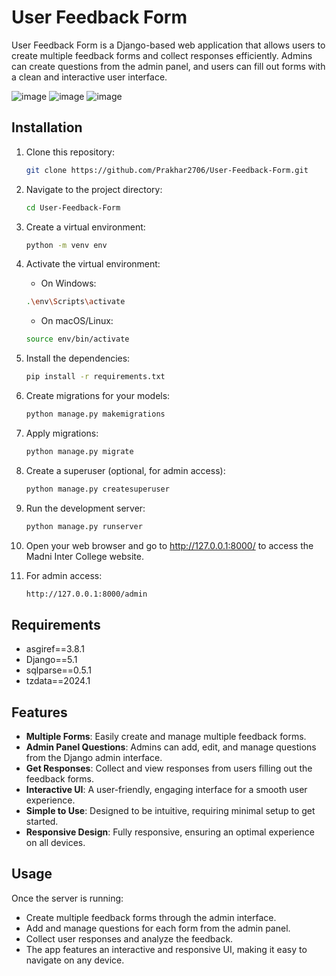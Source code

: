 # User Feedback Form

User Feedback Form is a Django-based web application that allows users to create multiple feedback forms and collect responses efficiently. Admins can create questions from the admin panel, and users can fill out forms with a clean and interactive user interface.

![image](https://github.com/user-attachments/assets/a4401b3b-dbfa-4f90-8977-2341c44680e8)
![image](https://github.com/user-attachments/assets/153d9088-1962-4853-a346-dd4641cb7494)
![image](https://github.com/user-attachments/assets/6554e008-377f-47a8-a632-f044699dc949)

## Installation

1. Clone this repository:
   ```bash
   git clone https://github.com/Prakhar2706/User-Feedback-Form.git
   ```
2. Navigate to the project directory:

   ```bash
   cd User-Feedback-Form
   ```
3. Create a virtual environment:
   ```bash
   python -m venv env
   ```
4. Activate the virtual environment:
   - On Windows:
     
   ```bash
   .\env\Scripts\activate
   ```
   - On macOS/Linux:
     
   ```bash
   source env/bin/activate
   ```
5. Install the dependencies:
   
   ```bash
   pip install -r requirements.txt
   ```
6. Create migrations for your models:

   ```bash
   python manage.py makemigrations
   ```

7. Apply migrations:

   ```bash
   python manage.py migrate
   ```

8. Create a superuser (optional, for admin access):

   ```bash
   python manage.py createsuperuser
   ```

9. Run the development server:

   ```bash
   python manage.py runserver
   ```

10. Open your web browser and go to http://127.0.0.1:8000/ to access the Madni Inter College website.

11. For admin access:

    ```bash
    http://127.0.0.1:8000/admin
    ```

## Requirements

- asgiref==3.8.1
- Django==5.1
- sqlparse==0.5.1
- tzdata==2024.1

## Features

- **Multiple Forms**: Easily create and manage multiple feedback forms.
- **Admin Panel Questions**: Admins can add, edit, and manage questions from the Django admin interface.
- **Get Responses**: Collect and view responses from users filling out the feedback forms.
- **Interactive UI**: A user-friendly, engaging interface for a smooth user experience.
- **Simple to Use**: Designed to be intuitive, requiring minimal setup to get started.
- **Responsive Design**: Fully responsive, ensuring an optimal experience on all devices.

## Usage

Once the server is running:

- Create multiple feedback forms through the admin interface.
- Add and manage questions for each form from the admin panel.
- Collect user responses and analyze the feedback.
- The app features an interactive and responsive UI, making it easy to navigate on any device.
